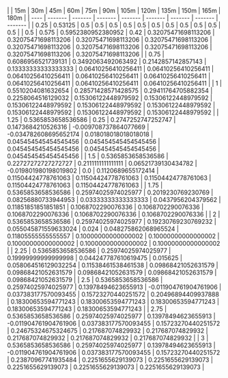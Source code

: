 | | 15m | 30m | 45m | 60m | 75m | 90m | 105m | 120m | 135m | 150m | 165m | 180m | 
| ---- | ------- | ------- | ------- | ------- | ------- | ------- | ------- | ------- |
| 0.25 | 0.53125 | 0.5 | 0.5 | 0.5 | 0.5 | 0.5 | 0.5 | 0.5 | 0.5 | 0.5 | 0.5 | 0.5 | 
| 0.5 | 0.575 | 0.5952380952380952 | 0.42 | 0.32075471698113206 | 0.32075471698113206 | 0.32075471698113206 | 0.32075471698113206 | 0.32075471698113206 | 0.32075471698113206 | 0.32075471698113206 | 0.32075471698113206 | 0.32075471698113206 | 
| 0.75 | 0.6086956521739131 | 0.3492063492063492 | 0.2142857142857143 | 0.13333333333333333 | 0.06410256410256411 | 0.06410256410256411 | 0.06410256410256411 | 0.06410256410256411 | 0.06410256410256411 | 0.06410256410256411 | 0.06410256410256411 | 0.06410256410256411 | 
| 1 | 0.5510204081632654 | 0.28571428571428575 | 0.29411764705882354 | 0.2258064516129032 | 0.15306122448979592 | 0.15306122448979592 | 0.15306122448979592 | 0.15306122448979592 | 0.15306122448979592 | 0.15306122448979592 | 0.15306122448979592 | 0.15306122448979592 | 
| 1.25 | 0.5365853658536586 | 0.25 | 0.2747252747252747 | 0.1473684210526316 | -0.009708737864077669 | -0.034782608695652174 | 0.018018018018018018 | 0.045454545454545456 | 0.045454545454545456 | 0.045454545454545456 | 0.045454545454545456 | 0.045454545454545456 | 
| 1.5 | 0.5365853658536586 | 0.22727272727272727 | 0.2111111111111111 | 0.06521739130434782 | -0.019801980198019802 | 0.0 | 0.1120689655172414 | 0.11504424778761063 | 0.11504424778761063 | 0.11504424778761063 | 0.11504424778761063 | 0.11504424778761063 | 
| 1.75 | 0.5365853658536586 | 0.25974025974025977 | 0.2019230769230769 | 0.08256880733944953 | 0.03333333333333333 | 0.0437956204379562 | 0.11851851851851851 | 0.1068702290076336 | 0.1068702290076336 | 0.1068702290076336 | 0.1068702290076336 | 0.1068702290076336 | 
| 2 | 0.5365853658536586 | 0.25974025974025977 | 0.19230769230769232 | 0.055045871559633024 | 0.024 | 0.048275862068965524 | 0.11805555555555557 | 0.10000000000000002 | 0.10000000000000002 | 0.10000000000000002 | 0.10000000000000002 | 0.10000000000000002 | 
| 2.25 | 0.5365853658536586 | 0.25974025974025977 | 0.19999999999999998 | 0.044247787610619475 | 0.015625 | 0.058064516129032254 | 0.11538461538461538 | 0.09868421052631579 | 0.09868421052631579 | 0.09868421052631579 | 0.09868421052631579 | 0.09868421052631579 | 
| 2.5 | 0.5365853658536586 | 0.25974025974025977 | 0.13978494623655913 | -0.011904761904761906 | 0.037383177570093455 | 0.15723270440251572 | 0.20496894409937888 | 0.18300653594771243 | 0.18300653594771243 | 0.18300653594771243 | 0.18300653594771243 | 0.18300653594771243 | 
| 2.75 | 0.5365853658536586 | 0.25974025974025977 | 0.13978494623655913 | -0.011904761904761906 | 0.037383177570093455 | 0.15723270440251572 | 0.24675324675324675 | 0.217687074829932 | 0.217687074829932 | 0.217687074829932 | 0.217687074829932 | 0.217687074829932 | 
| 3 | 0.5365853658536586 | 0.25974025974025977 | 0.13978494623655913 | -0.011904761904761906 | 0.037383177570093455 | 0.15723270440251572 | 0.23870967741935484 | 0.2251655629139073 | 0.2251655629139073 | 0.2251655629139073 | 0.2251655629139073 | 0.2251655629139073 | 
